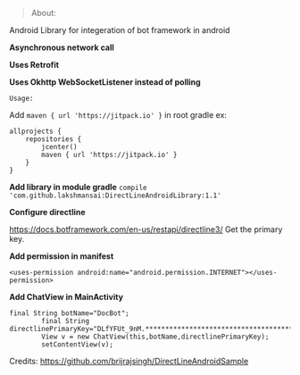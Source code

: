 > About:

Android Library for integeration of bot framework in android

**Asynchronous network call**

**Uses Retrofit**

**Uses Okhttp WebSocketListener instead of polling**

    Usage:

Add `maven { url 'https://jitpack.io' }` in root gradle
ex:

    allprojects {
        repositories {
            jcenter()
            maven { url 'https://jitpack.io' }
        }
    }

**Add library in module gradle**
`
    compile 'com.github.lakshmansai:DirectLineAndroidLibrary:1.1'
`

**Configure directline**

https://docs.botframework.com/en-us/restapi/directline3/
Get the primary key.

**Add permission in manifest**

    <uses-permission android:name="android.permission.INTERNET"></uses-permission>

**Add ChatView in MainActivity**
		

    final String botName="DocBot";                                                                    
            final String directlinePrimaryKey="DLfYFUt_9nM.****************************************************";
            View v = new ChatView(this,botName,directlinePrimaryKey);
            setContentView(v);

Credits:
https://github.com/brijrajsingh/DirectLineAndroidSample 
